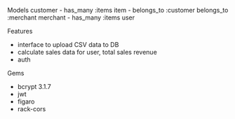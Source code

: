 Models 
customer - has_many :items
item - belongs_to :customer belongs_to :merchant
merchant - has_many :items
user

Features
- interface to upload CSV data to DB
- calculate sales data for user, total sales revenue
- auth

Gems
- bcrypt 3.1.7
- jwt
- figaro
- rack-cors